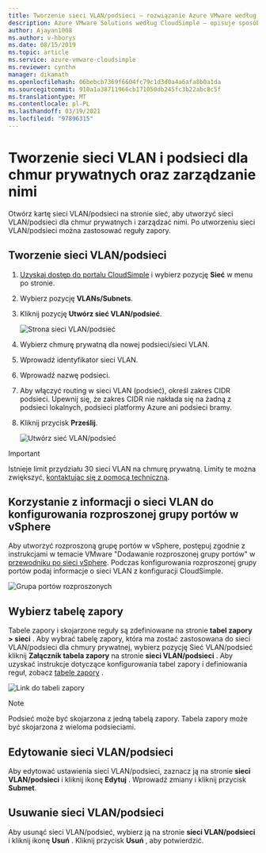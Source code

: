 ```yaml
---
title: Tworzenie sieci VLAN/podsieci — rozwiązanie Azure VMware według CloudSimple
description: Azure VMware Solutions według CloudSimple — opisuje sposób tworzenia sieci VLAN i podsieci dla chmur prywatnych oraz zarządzania nimi, a następnie stosowania reguł zapory.
author: Ajayan1008
ms.author: v-hborys
ms.date: 08/15/2019
ms.topic: article
ms.service: azure-vmware-cloudsimple
ms.reviewer: cynthn
manager: dikamath
ms.openlocfilehash: 06bebcb7369f6604fc79c1d3d0a4a6afa8b0a1da
ms.sourcegitcommit: 910a1a38711966cb171050db245fc3b22abc8c5f
ms.translationtype: MT
ms.contentlocale: pl-PL
ms.lasthandoff: 03/19/2021
ms.locfileid: "97896315"
---
```

# <a name="create-and-manage-vlanssubnets-for-your-private-clouds"></a>Tworzenie sieci VLAN i podsieci dla chmur prywatnych oraz zarządzanie nimi

Otwórz kartę sieci VLAN/podsieci na stronie sieć, aby utworzyć sieci VLAN/podsieci dla chmur prywatnych i zarządzać nimi. Po utworzeniu sieci VLAN/podsieci można zastosować reguły zapory.

## <a name="create-a-vlansubnet"></a>Tworzenie sieci VLAN/podsieci

1. [Uzyskaj dostęp do portalu CloudSimple](access-cloudsimple-portal.md) i wybierz pozycję **Sieć** w menu po stronie.
2. Wybierz pozycję **VLANs/Subnets**.
3. Kliknij pozycję **Utwórz sieć VLAN/podsieć**.

    ![Strona sieci VLAN/podsieć](media/vlan-subnet-page.png)

4. Wybierz chmurę prywatną dla nowej podsieci/sieci VLAN.
5. Wprowadź identyfikator sieci VLAN.
6. Wprowadź nazwę podsieci.
7. Aby włączyć routing w sieci VLAN (podsieć), określ zakres CIDR podsieci. Upewnij się, że zakres CIDR nie nakłada się na żadną z podsieci lokalnych, podsieci platformy Azure ani podsieci bramy.
8. Kliknij przycisk **Prześlij**.

    ![Utwórz sieć VLAN/podsieć](media/create-new-vlan-subnet-details.png)


> [!IMPORTANT]
> Istnieje limit przydziału 30 sieci VLAN na chmurę prywatną. Limity te można zwiększyć, [kontaktując się z pomocą techniczną](https://portal.azure.com/#blade/Microsoft_Azure_Support/HelpAndSupportBlade/newsupportrequest).

## <a name="use-vlan-information-to-set-up-a-distributed-port-group-in-vsphere"></a>Korzystanie z informacji o sieci VLAN do konfigurowania rozproszonej grupy portów w vSphere

Aby utworzyć rozproszoną grupę portów w vSphere, postępuj zgodnie z instrukcjami w temacie VMware "Dodawanie rozproszonej grupy portów" w <a href="https://docs.vmware.com/en/VMware-vSphere/6.5/vsphere-esxi-vcenter-server-65-networking-guide.pdf" target="_blank">przewodniku po sieci vSphere</a>. Podczas konfigurowania rozproszonej grupy portów podaj informacje o sieci VLAN z konfiguracji CloudSimple.

![Grupa portów rozproszonych](media/distributed-port-group.png)

## <a name="select-a-firewall-table"></a>Wybierz tabelę zapory

Tabele zapory i skojarzone reguły są zdefiniowane na stronie **tabel zapory > sieci** . Aby wybrać tabelę zapory, która ma zostać zastosowana do sieci VLAN/podsieci dla chmury prywatnej, wybierz pozycję Sieć VLAN/podsieć kliknij **Załącznik tabela zapory** na stronie **sieci VLAN/podsieci** . Aby uzyskać instrukcje dotyczące konfigurowania tabel zapory i definiowania reguł, zobacz [tabele zapory](firewall.md) .

![Link do tabeli zapory](media/vlan-subnet-firewall-link.png)

> [!NOTE]
> Podsieć może być skojarzona z jedną tabelą zapory. Tabela zapory może być skojarzona z wieloma podsieciami.

## <a name="edit-a-vlansubnet"></a>Edytowanie sieci VLAN/podsieci

Aby edytować ustawienia sieci VLAN/podsieci, zaznacz ją na stronie **sieci VLAN/podsieci** i kliknij ikonę **Edytuj** . Wprowadź zmiany i kliknij przycisk **Submet**.

## <a name="delete-a-vlansubnet"></a>Usuwanie sieci VLAN/podsieci

Aby usunąć sieci VLAN/podsieć, wybierz ją na stronie **sieci VLAN/podsieci** i kliknij ikonę **Usuń** . Kliknij przycisk **Usuń** , aby potwierdzić.
